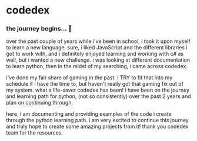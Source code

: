 # codedex

### the journey begins... 👾

over the past couple of years while i've been in school,
i took it upon myself to learn a new language.
sure, i liked JavaScript and the different libraries i got to work with,
and i definitely enjoyed learning and working with c# as well,
but i wanted a new challenge.
i was looking at different documentation to learn python,
then in the midst of my searching, i came across codedex.

i've done my fair share of gaming in the past.
i TRY to fit that into my schedule if i have the time to,
but haven't really got that gaming fix out of my system.
what a life-saver codedex has been!
i have been on the journey and learning path for python,
(not so consistently)
over the past 2 years and plan on continuing through.

here, i am documenting and providing examples
of the code i create through the python learning path.
i am very excited to continue this journey and
truly hope to create some amazing projects from it!
thank you codedex team for the resources.
